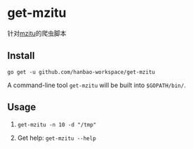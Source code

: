 # get-mzitu


针对[mzitu](http://mzitu.com)的爬虫脚本

##  Install
 `go get -u github.com/hanbao-workspace/get-mzitu`
 
 A command-line tool `get-mzitu` will be built into `$GOPATH/bin/`.
 
 ## Usage
 
 1. `get-mzitu -n 10 -d "/tmp"`
 
 2.  Get help: `get-mzitu --help`


